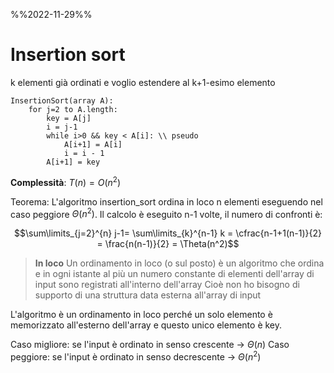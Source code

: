 
%%2022-11-29%%

# Insertion sort

k elementi già ordinati e voglio estendere al k+1-esimo elemento 

```
InsertionSort(array A):
	for j=2 to A.length:
		key = A[j]
		i = j-1
		while i>0 && key < A[i]: \\ pseudo
			A[i+1] = A[i]
			i = i - 1
		A[i+1] = key
```

**Complessità**: $T(n) = O(n^2)$


Teorema: L'algoritmo insertion_sort ordina in loco n elementi eseguendo nel caso peggiore $\Theta(n^2)$.
Il calcolo è eseguito n-1 volte, il numero di confronti è: 

$$\sum\limits_{j=2}^{n} j-1= \sum\limits_{k}^{n-1} k = \cfrac{n-1+1(n-1)}{2} = \frac{n(n-1)}{2} = \Theta(n^2)$$

> **In loco**
> Un ordinamento in loco (o sul posto) è un algoritmo che ordina e in ogni istante al più un numero constante di elementi dell'array di input sono registrati all'interno dell'array
> Cioè non ho bisogno di supporto di una struttura data esterna all'array di input

L'algoritmo è un ordinamento in loco perché un solo elemento è memorizzato all'esterno dell'array e questo unico elemento è key.

Caso migliore: se l'input è ordinato in senso crescente -> $\Theta(n)$
Caso peggiore: se l'input è ordinato in senso decrescente -> $\Theta(n^2)$

